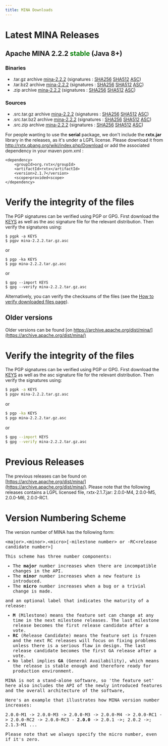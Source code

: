 ```yaml
---
title: MINA Downloads
---
```


# Latest MINA Releases

## Apache MINA 2.2.2 <font color="green">stable</font> (Java 8+)

### Binaries

* .tar.gz archive [mina-2.2.2](https://www.apache.org/dyn/closer.lua/mina/mina/2.2.2/apache-mina-2.2.2-bin.tar.gz) (signatures : [SHA256](https://www.apache.org/dist/mina/mina/2.2.2/apache-mina-2.2.2-bin.tar.gz.sha256) [SHA512](https://www.apache.org/dist/mina/mina/2.2.2/apache-mina-2.2.2-bin.tar.gz.sha512) [ASC](https://www.apache.org/dist/mina/mina/2.2.2/apache-mina-2.2.2-bin.tar.gz.asc))
* .tar.bz2 archive [mina-2.2.2](https://www.apache.org/dyn/closer.lua/mina/mina/2.2.2/apache-mina-2.2.2-bin.tar.bz2) (signatures : [SHA256](https://www.apache.org/dist/mina/mina/2.2.2/apache-mina-2.2.2-bin.tar.bz2.sha256) [SHA512](https://www.apache.org/dist/mina/mina/2.2.2/apache-mina-2.2.2-bin.tar.bz2.sha512) [ASC](https://www.apache.org/dist/mina/mina/2.2.2/apache-mina-2.2.2-bin.tar.bz2.asc))
* .zip archive [mina-2.2.2](https://www.apache.org/dyn/closer.lua/mina/mina/2.2.2/apache-mina-2.2.2-bin.zip) (signatures : [SHA256](https://www.apache.org/dist/mina/mina/2.2.2/apache-mina-2.2.2-bin.zip.sha256) [SHA512](https://www.apache.org/dist/mina/mina/2.2.2/apache-mina-2.2.2-bin.zip.sha512) [ASC](https://www.apache.org/dist/mina/mina/2.2.2/apache-mina-2.2.2-bin.zip.asc))

### Sources

* .src.tar.gz archive [mina-2.2.2](https://www.apache.org/dyn/closer.lua/mina/mina/2.2.2/apache-mina-2.2.2-src.tar.gz) (signatures : [SHA256](https://www.apache.org/dist/mina/mina/2.2.2/apache-mina-2.2.2-src.tar.gz.sha256) [SHA512](https://www.apache.org/dist/mina/mina/2.2.2/apache-mina-2.2.2-src.tar.gz.sha512) [ASC](https://www.apache.org/dist/mina/mina/2.2.2/apache-mina-2.2.2-src.tar.gz.asc))
* .src.tar.bz2 archive [mina-2.2.2](https://www.apache.org/dyn/closer.lua/mina/mina/2.2.2/apache-mina-2.2.2-src.tar.bz2) (signatures : [SHA256](https://www.apache.org/dist/mina/mina/2.2.2/apache-mina-2.2.2-src.tar.bz2.sha256) [SHA512](https://www.apache.org/dist/mina/mina/2.2.2/apache-mina-2.2.2-src.tar.bz2.sha512) [ASC](https://www.apache.org/dist/mina/mina/2.2.2/apache-mina-2.2.2-src.tar.bz2.asc))
* .src.zip archive [mina-2.2.2](https://www.apache.org/dyn/closer.lua/mina/mina/2.2.2/apache-mina-2.2.2-src.zip) (signatures : [SHA256](https://www.apache.org/dist/mina/mina/2.2.2/apache-mina-2.2.2-src.zip.sha256) [SHA512](https://www.apache.org/dist/mina/mina/2.2.2/apache-mina-2.2.2-src.zip.sha512) [ASC](https://www.apache.org/dist/mina/mina/2.2.2/apache-mina-2.2.2-src.zip.asc))

<div class="note" markdown="1">
    For people wanting to use the <strong>serial</strong> package, we don't include the <strong>rxtx.jar</strong> library in the releases, as it's under a LGPL license. Please download it from <a href="http://rxtx.qbang.org/wiki/index.php/Download" class="external-link" rel="nofollow">http://rxtx.qbang.org/wiki/index.php/Download</a> or add the associated dependency in your maven pom.xml :

    <dependency>
        <groupId>org.rxtx</groupId>
        <artifactId>rxtx</artifactId>
        <version>2.1.7</version>
        <scope>provided<scope>
    </dependency>
</div>

# Verify the integrity of the files

The PGP signatures can be verified using PGP or GPG. First download the [KEYS](https://downloads.apache.org/mina/KEYS) as well as the asc signature file for the relevant distribution. Then verify the signatures using:

    $ pgpk -a KEYS
    $ pgpv mina-2.2.2.tar.gz.asc

or

    $ pgp -ka KEYS
    $ pgp mina-2.2.2.tar.gz.asc
    
or

    $ gpg --import KEYS
    $ gpg --verify mina-2.2.2.tar.gz.asc


Alternatively, you can verify the checksums of the files (see the [How to verify downloaded files page](https://www.apache.org/info/verification.html)). 

## Older versions

Older versions can be found [on https://archive.apache.org/dist/mina/](https://archive.apache.org/dist/mina/)

# Verify the integrity of the files

The PGP signatures can be verified using PGP or GPG. First download the [KEYS](https://downloads.apache.org/mina/KEYS) as well as the asc signature file for the relevant distribution. Then verify the signatures using:

```bash
$ pgpk -a KEYS
$ pgpv mina-2.2.2.tar.gz.asc
```

or

```bash
$ pgp -ka KEYS
$ pgp mina-2.2.2.tar.gz.asc
```

or

```bash
$ gpg --import KEYS
$ gpg --verify mina-2.2.2.tar.gz.asc
```

# Previous Releases

The previous releases can be found on [https://archive.apache.org/dist/mina/](https://archive.apache.org/dist/mina/). Please note that the following releases contains a LGPL licensed file, rxtx-2.1.7.jar: 2.0.0-M4, 2.0.0-M5, 2.0.0-M6, 2.0.0-RC1.

# Version Numbering Scheme

The version number of MINA has the following form:

<div class="info" markdown="1">
    <tt>&lt;major&gt;.&lt;minor&gt;.&lt;micro&gt;[-milestone number&gt; or -RC&lt;release candidate number&gt;]
</div>

This scheme has three number components:

* The __major__ number increases when there are incompatible changes in the API.
* The __minor__ number increases when a new feature is introduced.
* The __micro__ number increases when a bug or a trivial change is made.

and an optional label that indicates the maturity of a release:

* __M__ (Milestone) means the feature set can change at any time in the next milestone releases. The last milestone release becomes the first release candidate after a vote.
* __RC__ (Release Candidate) means the feature set is frozen and the next RC releases will focus on fixing problems unless there is a serious flaw in design. The last release candidate becomes the first GA release after a vote.
* No label implies __GA__ (General Availability), which means the release is stable enough and therefore ready for production environment.

MINA is not a stand-alone software, so 'the feature set' here also includes the API of the newly introduced features and the overall architecture of the software,

Here's an example that illustrates how MINA version number increases:

<div class="info" markdown="1">
    2.0.0-M1 -> 2.0.0-M3 -> 2.0.0-M3 -> 2.0.0-M4 ->  2.0.0-RC1 -> 2.0.0-RC2 -> 2.0.0-RC3 - <strong>2.0.0</strong> -> 2.0.1 ->; 2.0.2 ->; 2.1.3-M1 ...
</div>

Please note that we always specify the micro number, even if it's zero.
